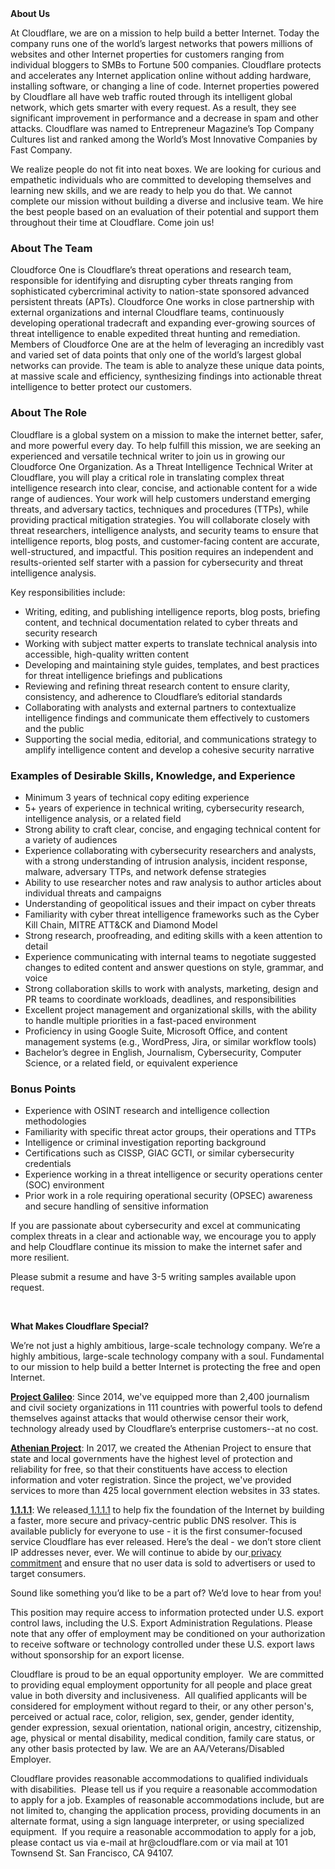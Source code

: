 <div class="content-intro">
	<div><strong>About Us</strong></div>
	<div>
		<p>At Cloudflare, we are on a mission to help build a better Internet. Today the company runs one of the world’s largest networks that powers millions of websites and other Internet properties for customers ranging from individual bloggers to SMBs to Fortune 500 companies. Cloudflare protects and accelerates any Internet application online without adding hardware, installing software, or changing a line of code. Internet properties powered by Cloudflare all have web traffic routed through its intelligent global network, which gets smarter with every request. As a result, they see significant improvement in performance and a decrease in spam and other attacks. Cloudflare was named to Entrepreneur Magazine’s Top Company Cultures list and ranked among the World’s Most Innovative Companies by Fast Company.&nbsp;</p>
		<p><span style="font-weight: 400;">We realize people do not fit into neat boxes. We are looking for curious and empathetic individuals who are committed to developing themselves and learning new skills, and we are ready to help you do that. We cannot complete our mission without building a diverse and inclusive team. We hire the best people based on an evaluation of their potential and support them throughout their time at Cloudflare. Come join us!&nbsp;</span></p>
	</div>
</div>
<h3 id="ThreatIntelligenceTechnicalWriter-AboutTheTeam"><strong>About The Team</strong></h3>
<p>Cloudforce One is Cloudflare’s threat operations and research team, responsible for identifying and disrupting cyber threats ranging from sophisticated cybercriminal activity to nation-state sponsored advanced persistent threats (APTs). Cloudforce One works in close partnership with external organizations and internal Cloudflare teams, continuously developing operational tradecraft and expanding ever-growing sources of threat intelligence to enable expedited threat hunting and remediation. Members of Cloudforce One are at the helm of leveraging an incredibly vast and varied set of data points that only one of the world’s largest global networks can provide. The team is able to analyze these unique data points, at massive scale and efficiency, synthesizing findings into actionable threat intelligence to better protect our customers.</p>
<h3 id="ThreatIntelligenceTechnicalWriter-AboutTheRole"><strong>About The Role</strong></h3>
<p>Cloudflare is a global system on a mission to make the internet better, safer, and more powerful every day. To help fulfill this mission, we are seeking an experienced and versatile technical writer to join us in growing our Cloudforce One Organization. As a Threat Intelligence Technical Writer at Cloudflare, you will play a critical role in translating complex threat intelligence research into clear, concise, and actionable content for a wide range of audiences. Your work will help customers understand emerging threats, and adversary tactics, techniques and procedures (TTPs), while providing practical mitigation strategies. You will collaborate closely with threat researchers, intelligence analysts, and security teams to ensure that intelligence reports, blog posts, and customer-facing content are accurate, well-structured, and impactful. This position requires an independent and results-oriented self starter with a passion for cybersecurity and threat intelligence analysis.</p>
<p>Key responsibilities include:</p>
<ul>
	<li>Writing, editing, and publishing intelligence reports, blog posts, briefing content, and technical documentation related to cyber threats and security research</li>
	<li>Working with subject matter experts to translate technical analysis into accessible, high-quality written content</li>
	<li>Developing and maintaining style guides, templates, and best practices for threat intelligence briefings and publications</li>
	<li>Reviewing and refining threat research content to ensure clarity, consistency, and adherence to Cloudflare’s editorial standards</li>
	<li>Collaborating with analysts and external partners to contextualize intelligence findings and communicate them effectively to customers and the public</li>
	<li>Supporting the social media, editorial, and communications strategy to amplify intelligence content and develop a cohesive security narrative</li>
</ul>
<h3 id="ThreatIntelligenceTechnicalWriter-ExamplesofDesirableSkills,Knowledge,andExperience"><strong>Examples of Desirable Skills, Knowledge, and Experience</strong></h3>
<ul>
	<li>Minimum 3 years of technical copy editing experience</li>
	<li>5+ years of experience in technical writing, cybersecurity research, intelligence analysis, or a related field</li>
	<li>Strong ability to craft clear, concise, and engaging technical content for a variety of audiences</li>
	<li>Experience collaborating with cybersecurity researchers and analysts, with a strong understanding of intrusion analysis, incident response, malware, adversary TTPs, and network defense strategies</li>
	<li>Ability to use researcher notes and raw analysis to author articles about individual threats and campaigns</li>
	<li>Understanding of geopolitical issues and their impact on cyber threats</li>
	<li>Familiarity with cyber threat intelligence frameworks such as the Cyber Kill Chain, MITRE ATT&amp;CK and Diamond Model</li>
	<li>Strong research, proofreading, and editing skills with a keen attention to detail</li>
	<li>Experience communicating with internal teams to negotiate suggested changes to edited content and answer questions on style, grammar, and voice</li>
	<li>Strong collaboration skills to work with analysts, marketing, design and PR teams to coordinate workloads, deadlines, and responsibilities</li>
	<li>Excellent project management and organizational skills, with the ability to handle multiple priorities in a fast-paced environment</li>
	<li>Proficiency in using Google Suite, Microsoft Office, and content management systems (e.g., WordPress, Jira, or similar workflow tools)</li>
	<li>Bachelor’s degree in English, Journalism, Cybersecurity, Computer Science, or a related field, or equivalent experience</li>
</ul>
<h3 id="ThreatIntelligenceTechnicalWriter-BonusPoints"><strong>Bonus Points</strong></h3>
<ul>
	<li>Experience with OSINT research and intelligence collection methodologies</li>
	<li>Familiarity with specific threat actor groups, their operations and TTPs</li>
	<li>Intelligence or criminal investigation reporting background</li>
	<li>Certifications such as CISSP, GIAC GCTI, or similar cybersecurity credentials</li>
	<li>Experience working in a threat intelligence or security operations center (SOC) environment</li>
	<li>Prior work in a role requiring operational security (OPSEC) awareness and secure handling of sensitive information</li>
</ul>
<p>If you are passionate about cybersecurity and excel at communicating complex threats in a clear and actionable way, we encourage you to apply and help Cloudflare continue its mission to make the internet safer and more resilient.</p>
<p>Please submit a resume and have 3-5 writing samples available upon request.</p>
<p>&nbsp;</p>
<div class="content-conclusion">
	<p><strong>What Makes Cloudflare Special?</strong></p>
	<p><span style="font-weight: 400;">We’re not just a highly ambitious, large-scale technology company. We’re a highly ambitious, large-scale technology company with a soul. Fundamental to our mission to help build a better Internet is protecting the free and open Internet.</span></p>
	<p><a href="https://blog.cloudflare.com/protecting-free-expression-online/"><strong>Project Galileo</strong></a><span style="font-weight: 400;">: Since 2014, we've equipped more than 2,400 journalism and civil society organizations in 111 countries with powerful tools to defend themselves against attacks that would otherwise censor their work, technology already used by Cloudflare’s enterprise customers--at no cost.</span></p>
	<p><strong><a href="https://www.cloudflare.com/athenian/">Athenian Project</a></strong><span style="font-weight: 400;">: In 2017, we created the Athenian Project to ensure that state and local governments have the highest level of protection and reliability for free, so that their constituents have access to election information and voter registration. Since the project, we've provided services to more than 425 local government election websites in 33 states.</span></p>
	<p><a href="https://1.1.1.1/"><strong>1.1.1.1</strong></a><span style="font-weight: 400;">: We released</span><a href="https://1.1.1.1/"> <span style="font-weight: 400;">1.1.1.1</span></a><span style="font-weight: 400;"> to help fix the foundation of the Internet by building a faster, more secure and privacy-centric public DNS resolver. This is available publicly for everyone to use - it is the first consumer-focused service Cloudflare has ever released. Here’s the deal - we don’t store client IP addresses never, ever. We will continue to abide by our</span><a href="https://developers.cloudflare.com/1.1.1.1/privacy/public-dns-resolver"> privacy commitment</a><span style="font-weight: 400;"> and ensure that no user data is sold to advertisers or used to target consumers.</span></p>
	<p><span style="font-weight: 400;">Sound like something you’d like to be a part of? We’d love to hear from you!</span></p>
	<p><span style="font-weight: 400;">This position may require access to information protected under U.S. export control laws, including the U.S. Export Administration Regulations. Please note that any offer of employment may be conditioned on your authorization to receive software or technology controlled under these U.S. export laws without sponsorship for an export license.</span></p>
	<p><span style="font-weight: 400;">Cloudflare is proud to be an equal opportunity employer. &nbsp;We are committed to providing equal employment opportunity for all people and place great value in both diversity and inclusiveness. &nbsp;All qualified applicants will be considered for employment without regard to their, or any other person's, perceived or actual</span> <span style="font-weight: 400;">race, color, religion, sex, gender, gender identity, gender expression, sexual orientation, national origin, ancestry, citizenship, age, physical or mental disability, medical condition, family care status, or any other basis protected by law. </span><span style="font-weight: 400;">We are an AA/Veterans/Disabled Employer.</span></p>
	<p><span style="font-weight: 400;">Cloudflare provides reasonable accommodations to qualified individuals with disabilities. &nbsp;Please tell us if you require a reasonable accommodation to apply for a job. Examples of reasonable accommodations include, but are not limited to, changing the application process, providing documents in an alternate format, using a sign language interpreter, or using specialized equipment. &nbsp;If you require a reasonable accommodation to apply for a job, please contact us via e-mail at </span><span style="font-weight: 400;">hr@cloudflare.com</span><span style="font-weight: 400;"> or via mail at 101 Townsend St. San Francisco, CA 94107.</span></p>
</div>